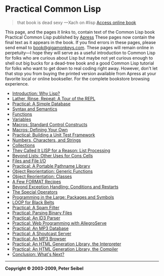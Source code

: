 # Practical Common Lisp
> that book is dead sexy —Xach on #lisp
> [Access online book](http://www.gigamonkeys.com/book/)


This page, and the pages it links to, contain text of the Common Lisp book Practical Common Lisp published by [Apress](http://www.apress.com/9781590592397) These pages now contain the final text as it appears in the book. If you find errors in these pages, please send email to book@gigamonkeys.com. These pages will remain online in perpetuity—I hope they will serve as a useful introduction to Common Lisp for folks who are curious about Lisp but maybe not yet curious enough to shell out big bucks for a dead-tree book and a good Common Lisp tutorial for folks who want to get down to real coding right away. However, don't let that stop you from buying the printed version available from Apress at your favorite local or online bookseller. For the complete bookstore browsing experience.

- [Introduction: Why Lisp?](http://www.gigamonkeys.com/book/introduction-why-lisp.html)
- [Lather, Rinse, Repeat: A Tour of the REPL](http://www.gigamonkeys.com/book/lather-rinse-repeat-a-tour-of-the-repl.html)
- [Practical: A Simple Database](http://www.gigamonkeys.com/book/practical-a-simple-database.html)
- [Syntax and Semantics](http://www.gigamonkeys.com/book/syntax-and-semantics.html)
- [Functions](http://www.gigamonkeys.com/book/functions.html)
- [Variables](http://www.gigamonkeys.com/book/variables.html)
- [Macros: Standard Control Constructs](http://www.gigamonkeys.com/book/macros-standard-control-constructs.html)
- [Macros: Defining Your Own](http://www.gigamonkeys.com/book/macros-defining-your-own.html)
- [Practical: Building a Unit Test Framework](http://www.gigamonkeys.com/book/practical-building-a-unit-test-framework.html)
- [Numbers, Characters, and Strings](http://www.gigamonkeys.com/book/numbers-characters-and-strings.html)
- [Collections](http://www.gigamonkeys.com/book/collections.html)
- [They Called It LISP for a Reason: List Processing](http://www.gigamonkeys.com/book/they-called-it-lisp-for-a-reason-list-processing.html)
- [Beyond Lists: Other Uses for Cons Cells](http://www.gigamonkeys.com/book/beyond-lists-other-uses-for-cons-cells.html)
- [Files and File I/O](http://www.gigamonkeys.com/book/files-and-file-io.html)
- [Practical: A Portable Pathname Library](http://www.gigamonkeys.com/book/practical-a-portable-pathname-library.html)
- [Object Reorientation: Generic Functions](http://www.gigamonkeys.com/book/object-reorientation-generic-functions.html)
- [Object Reorientation: Classes](http://www.gigamonkeys.com/book/object-reorientation-classes.html)
- [A Few FORMAT Recipes](http://www.gigamonkeys.com/book/a-few-format-recipes.html)
- [Beyond Exception Handling: Conditions and Restarts](http://www.gigamonkeys.com/book/beyond-exception-handling-conditions-and-restarts.html)
- [The Special Operators](http://www.gigamonkeys.com/book/the-special-operators.html)
- [Programming in the Large: Packages and Symbols](http://www.gigamonkeys.com/book/programming-in-the-large-packages-and-symbols.html)
- [LOOP for Black Belts](http://www.gigamonkeys.com/book/loop-for-black-belts.html)
- [Practical: A Spam Filter](http://www.gigamonkeys.com/book/practical-a-spam-filter.html)
- [Practical: Parsing Binary Files](http://www.gigamonkeys.com/book/practical-parsing-binary-files.html)
- [Practical: An ID3 Parser](http://www.gigamonkeys.com/book/practical-an-id3-parser.html)
- [Practical: Web Programming with AllegroServe](http://www.gigamonkeys.com/book/practical-web-programming-with-allegroserve.html)
- [Practical: An MP3 Database](http://www.gigamonkeys.com/book/practical-an-mp3-database.html)
- [Practical: A Shoutcast Server](http://www.gigamonkeys.com/book/practical-a-shoutcast-server.html)
- [Practical: An MP3 Browser](http://www.gigamonkeys.com/book/practical-an-mp3-browser.html)
- [Practical: An HTML Generation Library, the Interpreter](http://www.gigamonkeys.com/book/practical-an-html-generation-library-the-interpreter.html)
- [Practical: An HTML Generation Library, the Compiler](http://www.gigamonkeys.com/book/practical-an-html-generation-library-the-compiler.html)
- [Conclusion: What's Next?](http://www.gigamonkeys.com/book/conclusion-whats-next.html)

----------------------------------------------------------------
__Copyright © 2003-2009, Peter Seibel__
